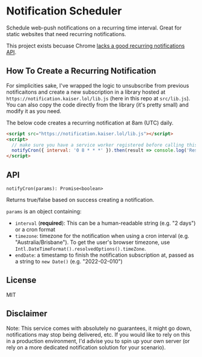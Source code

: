 # Notification Scheduler

Schedule web-push notifications on a recurring time interval. Great for static websites that need recurring notifications.

This project exists becuase Chrome [lacks a good recurring notifications API](https://web.dev/notification-triggers/).

## How To Create a Recurring Notification

For simplicities sake, I've wrapped the logic to unsubscribe from previous notificaitons and create a new subscription in a library hosted at `https://notification.kaiser.lol/lib.js` (here in this repo at `src/lib.js`). You can also copy the code directly from the library (it's pretty small) and modify it as you need.

The below code creates a recurring notification at 8am (UTC) daily.

```html
<script src="https://notification.kaiser.lol/lib.js"></script>
<script>
  // make sure you have a service worker registered before calling this
  notifyCron({ interval: '0 8 * * *' }).then(result => console.log('Result: ' + result));
</script>
```

## API

`notifyCron(params): Promise<boolean>`

Returns true/false based on success creating a notification.

`params` is an object containing:

- `interval` (**required**): This can be a human-readable string (e.g. "2 days") or a cron format
- `timezone`: timezone for the notification when using a cron interval (e.g. "Australia/Brisbane"). To get the user's browser timezone, use `Intl.DateTimeFormat().resolvedOptions().timeZone`.
- `endDate`: a timestamp to finish the notification subscription at, passed as a string to `new Date()` (e.g. "2022-02-010")

## License

MIT

## Disclaimer

Note: This service comes with absolutely no guarantees, it might go down, notifications may stop being delivered, etc. If you would like to rely on this in a production environment, I'd advise you to spin up your own server (or rely on a more dedicated notification solution for your scenario).